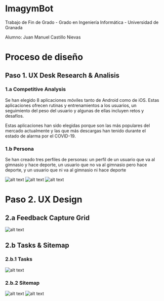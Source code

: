 # ImagymBot
Trabajo de Fin de Grado - Grado en Ingeniería Informática - Universidad de Granada

Alumno: Juan Manuel Castillo Nievas

# Proceso de diseño
## Paso 1. UX Desk Research & Analisis

### 1.a Competitive Analysis

Se han elegido 8 aplicaciones móviles tanto de Android como de iOS. Estas aplicaciones ofrecen rutinas y entrenamientos a los usuarios, un seguimiento del peso del usuario y algunas de ellas incluyen retos y desafíos.

Estas aplicaciones han sido elegidas porque son las más populares del mercado actualmente y las que más descargas han tenido durante el estado de alarma por el COVID-19.

### 1.b Persona

Se han creado tres perfiles de personas: un perfil de un usuario que va al gimnasio y hace deporte, un usuario que no va al gimnasio pero hace deporte, y un usuario que ni va al gimnasio ni hace deporte

![alt text](https://github.com/Jumacasni/ImagymBot/blob/master/readme/persona1.png)
![alt text](https://github.com/Jumacasni/ImagymBot/blob/master/readme/persona2.png)
![alt text](https://github.com/Jumacasni/ImagymBot/blob/master/readme/persona3.png)


# Paso 2. UX Design
## 2.a Feedback Capture Grid
![alt text](https://github.com/Jumacasni/ImagymBot/blob/master/readme/capture-grid.png)

## 2.b Tasks & Sitemap
### 2.b.1 Tasks
  ![alt text](https://github.com/Jumacasni/ImagymBot/blob/master/readme/matriz-tareas.png)
  
### 2.b.2 Sitemap
![alt text](https://github.com/Jumacasni/ImagymBot/blob/master/readme/sitemap-1.png)
![alt text](https://github.com/Jumacasni/ImagymBot/blob/master/readme/sitemap-2.png)
  
